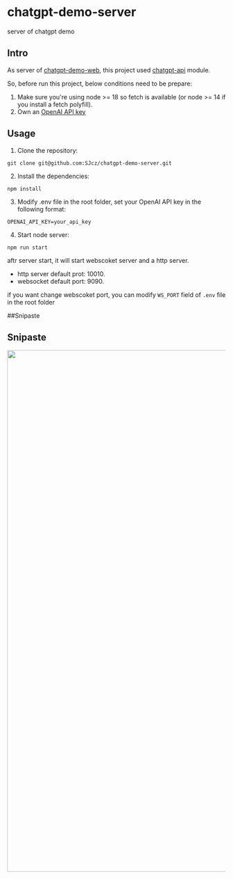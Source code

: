 # chatgpt-demo-server
server of chatgpt demo

## Intro
As server of [chatgpt-demo-web](https://github.com/SJcz/chatgpt-demo-web), this project used [chatgpt-api](https://github.com/transitive-bullshit/chatgpt-api) module.

So, before run this project, below conditions need to be prepare:
1. Make sure you're using node >= 18 so fetch is available (or node >= 14 if you install a fetch polyfill).
2. Own an [OpenAI API key](https://platform.openai.com/overview)
 

## Usage
1. Clone the repository:  
```
git clone git@github.com:SJcz/chatgpt-demo-server.git
```

2. Install the dependencies:  
```
npm install
```

3. Modify .env file in the root folder, set your OpenAI API key in the following format:  
```
OPENAI_API_KEY=your_api_key
```

4. Start node server:  
```
npm run start
```

aftr server start, it will start webscoket server and a http server. 
* http server default prot: 10010. 
* websocket default port: 9090. 

if you want change webscoket port, you can modify `WS_PORT` field of `.env` file in the root folder

##Snipaste



## Snipaste
<image src="/snipaste/Snipaste_chat.png" width="1200"/>

